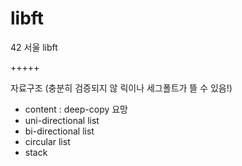 # libft

42 서울 libft

+++++

자료구조 (충분히 검증되지 않 릭이나 세그폴트가 뜰 수 있음!)
* content : deep-copy 요망
* uni-directional list
* bi-directional list
* circular list
* stack
